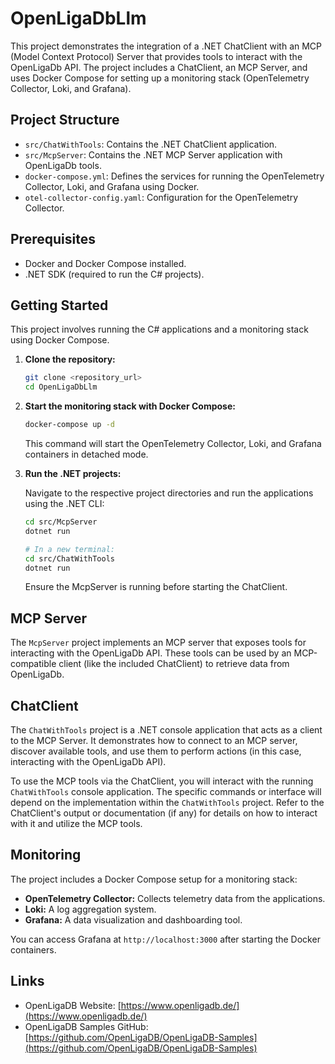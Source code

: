# OpenLigaDbLlm

This project demonstrates the integration of a .NET ChatClient with an MCP (Model Context Protocol) Server that provides tools to interact with the OpenLigaDb API. The project includes a ChatClient, an MCP Server, and uses Docker Compose for setting up a monitoring stack (OpenTelemetry Collector, Loki, and Grafana).

## Project Structure

- `src/ChatWithTools`: Contains the .NET ChatClient application.
- `src/McpServer`: Contains the .NET MCP Server application with OpenLigaDb tools.
- `docker-compose.yml`: Defines the services for running the OpenTelemetry Collector, Loki, and Grafana using Docker.
- `otel-collector-config.yaml`: Configuration for the OpenTelemetry Collector.

## Prerequisites

- Docker and Docker Compose installed.
- .NET SDK (required to run the C# projects).

## Getting Started

This project involves running the C# applications and a monitoring stack using Docker Compose.

1. **Clone the repository:**

   ```bash
   git clone <repository_url>
   cd OpenLigaDbLlm
   ```

2. **Start the monitoring stack with Docker Compose:**

   ```bash
   docker-compose up -d
   ```

   This command will start the OpenTelemetry Collector, Loki, and Grafana containers in detached mode.

3. **Run the .NET projects:**

   Navigate to the respective project directories and run the applications using the .NET CLI:

   ```bash
   cd src/McpServer
   dotnet run

   # In a new terminal:
   cd src/ChatWithTools
   dotnet run
   ```

   Ensure the McpServer is running before starting the ChatClient.

## MCP Server

The `McpServer` project implements an MCP server that exposes tools for interacting with the OpenLigaDb API. These tools can be used by an MCP-compatible client (like the included ChatClient) to retrieve data from OpenLigaDb.

## ChatClient

The `ChatWithTools` project is a .NET console application that acts as a client to the MCP Server. It demonstrates how to connect to an MCP server, discover available tools, and use them to perform actions (in this case, interacting with the OpenLigaDb API).

To use the MCP tools via the ChatClient, you will interact with the running `ChatWithTools` console application. The specific commands or interface will depend on the implementation within the `ChatWithTools` project. Refer to the ChatClient's output or documentation (if any) for details on how to interact with it and utilize the MCP tools.

## Monitoring

The project includes a Docker Compose setup for a monitoring stack:

- **OpenTelemetry Collector:** Collects telemetry data from the applications.
- **Loki:** A log aggregation system.
- **Grafana:** A data visualization and dashboarding tool.

You can access Grafana at `http://localhost:3000` after starting the Docker containers.

## Links

- OpenLigaDB Website: [https://www.openligadb.de/](https://www.openligadb.de/)
- OpenLigaDB Samples GitHub: [https://github.com/OpenLigaDB/OpenLigaDB-Samples](https://github.com/OpenLigaDB/OpenLigaDB-Samples)
